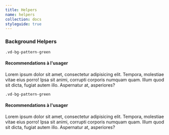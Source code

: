 ```yaml
---
title: Helpers
name: helpers
collection: docs
styleguide: true
---
```

### Background Helpers

`.vd-bg-pattern-green`

<div class="vd-highlight vd-bg-pattern-green mb-3">
  <div class="container-fluid">
    <div class="row">
      <div class="col-sm-12">
        <h4>Recommendations à l'usager</h4>
        <p>Lorem ipsum dolor sit amet, consectetur adipisicing elit. Tempora, molestiae vitae eius porro! Ipsa sit animi, corrupti corporis numquam quam. Illum quod sit dicta, fugiat autem illo. Aspernatur at, asperiores?</p>
      </div>
    </div>
  </div>
</div>

`.vd-bg-pattern-green`

<div class="vd-highlight vd-bg-pattern-gray">
  <div class="container-fluid">
    <div class="row">
      <div class="col-sm-12">
        <h4>Recommendations à l'usager</h4>
        <p>Lorem ipsum dolor sit amet, consectetur adipisicing elit. Tempora, molestiae vitae eius porro! Ipsa sit animi, corrupti corporis numquam quam. Illum quod sit dicta, fugiat autem illo. Aspernatur at, asperiores?</p>
      </div>
    </div>
  </div>
</div>
